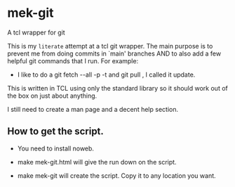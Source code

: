 # mek-git
A tcl wrapper for git

This is my `literate` attempt at a tcl git wrapper. The main purpose 
is to prevent me from doing commits in `main' branches AND to also
add a few helpful git commands that I run. For example:

 * I like to do a git fetch --all -p -t and git pull , I called it update.

This is written in TCL using only the standard library so it should work
out of the box on just about anything. 

I still need to create a man page and a decent help section.

## How to get the script.

 * You need to install noweb.

 * make mek-git.html will give the run down on the script.
 * make mek-git will create the script. Copy it to any location you want.


